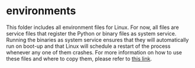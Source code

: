 # environments
This folder includes all environment files for Linux. For now, all files are service files that register the Python or binary files as system service. Running the binaries as system service ensures that they will automatically run on boot-up and that Linux will schedule a restart of the process whenever any one of them crashes. For more information on how to use these files and where to copy them, please refer to [this link](https://medium.com/codex/setup-a-python-script-as-a-service-through-systemctl-systemd-f0cc55a42267).
